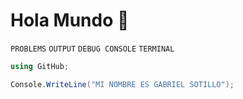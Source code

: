 # Hola Mundo 👋

`PROBLEMS` `OUTPUT` `DEBUG CONSOLE` `TERMINAL`
```C#
using GitHub;

Console.WriteLine("MI NOMBRE ES GABRIEL SOTILLO");
```

<!--
**gabrielsotillo/gabrielsotillo** is a ✨ _special_ ✨ repository because its `README.md` (this file) appears on your GitHub profile.

Here are some ideas to get you started:

- 🔭 I’m currently working on ...
- 🌱 I’m currently learning ...
- 👯 I’m looking to collaborate on ...
- 🤔 I’m looking for help with ...
- 💬 Ask me about ...
- 📫 How to reach me: ...
- 😄 Pronouns: ...
- ⚡ Fun fact: ...
-->

